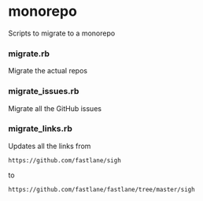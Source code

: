 # monorepo
Scripts to migrate to a monorepo

### migrate.rb

Migrate the actual repos


### migrate_issues.rb

Migrate all the GitHub issues

### migrate_links.rb

Updates all the links from

```
https://github.com/fastlane/sigh
```

to

```
https://github.com/fastlane/fastlane/tree/master/sigh
```
